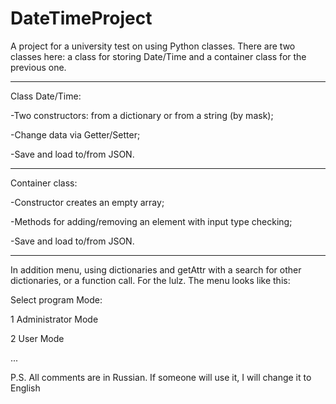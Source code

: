 # DateTimeProject

A project for a university test on using Python classes.
There are two classes here: a class for storing Date/Time and a container class for the previous one.

---------------

Class Date/Time:

-Two constructors: from a dictionary or from a string (by mask);

-Change data via Getter/Setter;

-Save and load to/from JSON.

---------------

Container class:

-Constructor creates an empty array;

-Methods for adding/removing an element with input type checking;

-Save and load to/from JSON.

---------------

In addition menu, using dictionaries and getAttr with a search for other dictionaries, or a function call. For the lulz.
The menu looks like this:

Select program Mode:

1 Administrator Mode

2 User Mode

...

P.S. All comments are in Russian. If someone will use it, I will change it to English
